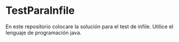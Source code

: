 # TestParaInfile
En este repositorio colocare la solución para el test de infile. Utilice el lenguaje de programación java. 
